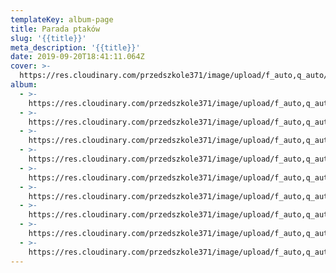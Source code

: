 ```yaml
---
templateKey: album-page
title: Parada ptaków
slug: '{{title}}'
meta_description: '{{title}}'
date: 2019-09-20T18:41:11.064Z
cover: >-
  https://res.cloudinary.com/przedszkole371/image/upload/f_auto,q_auto/c_fill,w_1200/v1573678517/Albumy%20zdj%C4%99%C4%87/2019/Parada%20Ptak%C3%B3w/ueto65xrvqzjek52yap6.jpg
album:
  - >-
    https://res.cloudinary.com/przedszkole371/image/upload/f_auto,q_auto/c_fill,w_1200/v1573678517/Albumy%20zdj%C4%99%C4%87/2019/Parada%20Ptak%C3%B3w/ueto65xrvqzjek52yap6.jpg
  - >-
    https://res.cloudinary.com/przedszkole371/image/upload/f_auto,q_auto/c_fill,w_1200/v1573678517/Albumy%20zdj%C4%99%C4%87/2019/Parada%20Ptak%C3%B3w/ddy10kgphfjl6zurcrm5.jpg
  - >-
    https://res.cloudinary.com/przedszkole371/image/upload/f_auto,q_auto/c_fill,w_1200/v1573678516/Albumy%20zdj%C4%99%C4%87/2019/Parada%20Ptak%C3%B3w/vi6xwi7o5zmljkigdj15.jpg
  - >-
    https://res.cloudinary.com/przedszkole371/image/upload/f_auto,q_auto/c_fill,w_1200/v1573678516/Albumy%20zdj%C4%99%C4%87/2019/Parada%20Ptak%C3%B3w/luxdxegmffjrutp2gspy.jpg
  - >-
    https://res.cloudinary.com/przedszkole371/image/upload/f_auto,q_auto/c_fill,w_1200/v1573678516/Albumy%20zdj%C4%99%C4%87/2019/Parada%20Ptak%C3%B3w/t94p9th3fkfhatmwn5ox.jpg
  - >-
    https://res.cloudinary.com/przedszkole371/image/upload/f_auto,q_auto/c_fill,w_1200/v1573678516/Albumy%20zdj%C4%99%C4%87/2019/Parada%20Ptak%C3%B3w/eifdh3i9c3m9wfc3omys.jpg
  - >-
    https://res.cloudinary.com/przedszkole371/image/upload/f_auto,q_auto/c_fill,w_1200/v1573678516/Albumy%20zdj%C4%99%C4%87/2019/Parada%20Ptak%C3%B3w/ouj3x4zo3wev2mwfqktd.jpg
  - >-
    https://res.cloudinary.com/przedszkole371/image/upload/f_auto,q_auto/c_fill,w_1200/v1573678516/Albumy%20zdj%C4%99%C4%87/2019/Parada%20Ptak%C3%B3w/ivf3nvoe65mz1fhmitv3.jpg
  - >-
    https://res.cloudinary.com/przedszkole371/image/upload/f_auto,q_auto/c_fill,w_1200/v1573678516/Albumy%20zdj%C4%99%C4%87/2019/Parada%20Ptak%C3%B3w/frelszor53g5yde2e0kk.jpg
---
```


